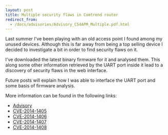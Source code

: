 ```yaml
---
layout: post
title: Multiple security flaws in Comtrend router
redirect_from:
  - /docs/advisories/Advisory_C54APM_Multiple.pdf.html
---
```


Last summer I've been playing with an old access point I found among my unused devices. Although this is far away from being a top selling device I decided to investigate a bit in order to find security flaws on it.

I've downloaded the latest binary firmware for it and analysed them. This along some other information retrieved by the UART port inside it lead to a discovery of security flaws in the web interface.

Future posts will explain how I was able to interface the UART port and some basis of firmware analysis.

More information can be found in the following links:

* [Advisory](/assets/2014-05-20/Advisory_C54APM_Multiple.pdf)
* [CVE-2014-1405](http://web.nvd.nist.gov/view/vuln/detail?vulnId=CVE-2014-1405)
* [CVE-2014-1406](http://web.nvd.nist.gov/view/vuln/detail?vulnId=CVE-2014-1406)
* [CVE-2014-1407](http://web.nvd.nist.gov/view/vuln/detail?vulnId=CVE-2014-1407)
* [CVE-2014-1408](http://web.nvd.nist.gov/view/vuln/detail?vulnId=CVE-2014-1408)

